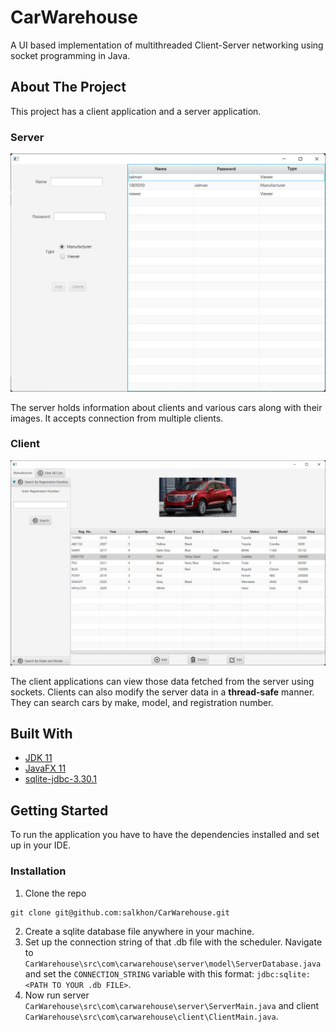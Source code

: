 # CarWarehouse

A UI based implementation of multithreaded Client-Server networking using socket programming in Java.

## About The Project
This project has a client application and a server application. 

### Server
![server](https://github.com/salkhon/CarWarehouse/blob/master/src/com/carwarehouse/icons/server.png)

The server holds information about clients and various cars along with their images. It accepts connection from 
multiple clients. 


### Client
![client](https://github.com/salkhon/CarWarehouse/blob/master/src/com/carwarehouse/icons/client.png)

The client applications can view those data fetched from the server using sockets. Clients can also modify 
the server data in a **thread-safe** manner. They can search cars by make, model, and registration number. 

## Built With
* [JDK 11](https://www.oracle.com/java/technologies/javase/jdk11-archive-downloads.html)
* [JavaFX 11](https://openjfx.io/)
* [sqlite-jdbc-3.30.1](https://www.sqlitetutorial.net/sqlite-java/sqlite-jdbc-driver/)

## Getting Started
To run the application you have to have the dependencies installed and set up in your IDE. 

### Installation
1. Clone the repo
```
git clone git@github.com:salkhon/CarWarehouse.git
```
2. Create a sqlite database file anywhere in your machine.
3. Set up the connection string of that .db file with the scheduler. Navigate to
   `CarWarehouse\src\com\carwarehouse\server\model\ServerDatabase.java` and set the `CONNECTION_STRING` variable with this format: `jdbc:sqlite:<PATH TO YOUR .db FILE>`.
4. Now run server `CarWarehouse\src\com\carwarehouse\server\ServerMain.java` and client `CarWarehouse\src\com\carwarehouse\client\ClientMain.java`.